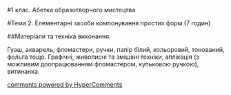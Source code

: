 <div id="hypercomments_widget" class="js-hypercomments-widget invisible"></div>

#1 клас. Абетка образотворчого мистецтва

#Тема 2.  Елементарні засоби компонування простих форм (7 годин)


##Матеріали та техніка виконання:

Гуаш, акварель, фломастери, ручки, папір білий, кольоровий, тонований, фольга тощо. Графічні, живописні та змішані техніки,  аплікація (з можливим доопрацюванням фломастером, кульковою ручкою), витинанка. 


<div class="js-hypercomments-container">
    <a href="http://hypercomments.com" class="hc-link" title="comments widget">comments powered by HyperComments</a>
</div>